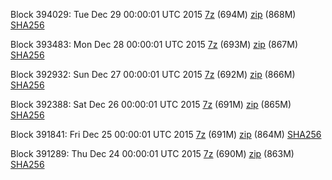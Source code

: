 Block 394029: Tue Dec 29 00:00:01 UTC 2015 [7z](https://transfer.sh/qcb9T/bootstrap.dat.20151229.7z) (694M) [zip]() (868M) [SHA256](https://transfer.sh/mR2nN/sha256.txt)

Block 393483: Mon Dec 28 00:00:01 UTC 2015 [7z](https://transfer.sh/qTA4l/bootstrap.dat.20151228.7z) (693M) [zip](https://transfer.sh/RjYPs/bootstrap.dat.20151228.zip) (867M) [SHA256](https://transfer.sh/fSrK2/sha256.txt)

Block 392932: Sun Dec 27 00:00:01 UTC 2015 [7z](https://transfer.sh/19p1LZ/bootstrap.dat.20151227.7z) (692M) [zip](https://transfer.sh/7YNYb/bootstrap.dat.20151227.zip) (866M) [SHA256](https://transfer.sh/1Z1iI/sha256.txt)

Block 392388: Sat Dec 26 00:00:01 UTC 2015 [7z](https://transfer.sh/13PfjH/bootstrap.dat.20151226.7z) (691M) [zip](https://transfer.sh/iuTmE/bootstrap.dat.20151226.zip) (865M) [SHA256](https://transfer.sh/4gqY2/sha256.txt)

Block 391841: Fri Dec 25 00:00:01 UTC 2015 [7z](https://transfer.sh/12r65x/bootstrap.dat.20151225.7z) (691M) [zip](https://transfer.sh/sgazP/bootstrap.dat.20151225.zip) (864M) [SHA256](https://transfer.sh/Idx30/sha256.txt)

Block 391289: Thu Dec 24 00:00:01 UTC 2015 [7z](https://transfer.sh/npNAd/bootstrap.dat.20151224.7z) (690M) [zip](https://transfer.sh/5VGqw/bootstrap.dat.20151224.zip) (863M) [SHA256](https://transfer.sh/nnrV8/sha256.txt)
